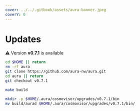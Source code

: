 ```yaml
---
cover: ../../.gitbook/assets/aura-banner.jpeg
coverY: 0
---
```


# Updates

⚠️ Version **v0.7.1** is available

```bash
cd $HOME || return
rm -rf aura
git clone https://github.com/aura-nw/aura.git
cd aura || return
git checkout v0.7.1

make build

mkdir -p $HOME/.aura/cosmovisor/upgrades/v0.7.1/bin
mv build/aurad $HOME/.aura/cosmovisor/upgrades/v0.7.1/bin/
```

